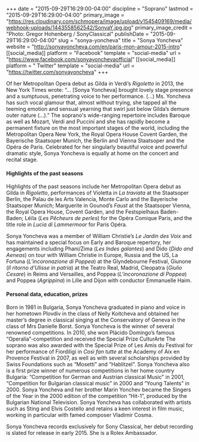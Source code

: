 +++
date = "2015-09-29T16:29:00-04:00"
discipline = "Soprano"
lastmod = "2015-09-29T16:29:00-04:00"
primary_image = "https://res.cloudinary.com/schmopera/image/upload/v1545409169/media/webhook-uploads/1443558562542/SonyaY.jpg.jpg"
primary_image_credit = "Photo: Gregor Hohenberg / SonyClassical"
publishDate = "2015-09-29T16:29:00-04:00"
slug = "sonya-yoncheva"
title = "Sonya Yoncheva"
website = "http://sonyayoncheva.com/en/paris-mon-amour-2015-intro"
[[social_media]]
platform = "Facebook"
template = "social-media"
url = "https://www.facebook.com/sonyayonchevaofficial"
[[social_media]]
platform = " Twitter"
template = "social-media"
url = "https://twitter.com/sonyayoncheva"
+++

Of her Metropolitan Opera debut as Gilda in Verdi’s *Rigoletto* in 2013, the New York Times wrote: “… [Sonya Yoncheva] brought lovely stage presence and a sumptuous, penetrating voice to her performance. (…) Ms. Yoncheva has such vocal glamour that, almost without trying, she tapped all the teeming emotion and sensual yearning that swirl just below Gilda’s demure outer nature (…).” The soprano's wide-ranging repertoire includes Baroque as well as Mozart, Verdi and Puccini and she has rapidly become a permanent fixture on the most important stages of the world, including the Metropolitan Opera New York, the Royal Opera House Covent Garden, the Bayerische Staatsoper Munich, the Berlin and Vienna Staatsoper and the Opéra de Paris. Celebrated for her singularly beautiful voice and powerful dramatic style, Sonya Yoncheva is equally at home on the concert and recital stage.

#### Highlights of the past seasons

Highlights of the past seasons include her Metropolitan Opera debut as Gilda in *Rigoletto*, performances of Violetta in *La traviata* at the Staatsoper Berlin, the Palau de les Arts Valencia, Monte Carlo and the Bayerische Staatsoper Munich; Marguerite in Gounod’s *Faust* at the Staatsoper Vienna, the Royal Opera House, Covent Garden, and the Festspielhaus Baden-Baden; Léïla (*Les Pêcheurs de perles*) for the Opéra Comique Paris, and the title role in *Lucia di Lammermoor* for Paris Opéra.

Sonya Yoncheva was a member of William Christie’s *Le Jardin des Voix* and has maintained a special focus on Early and Baroque repertory, her engagements including Phani/Zima (*Les Indes galantes*) and Dido (*Dido and Aeneas*) on tour with William Christie in Europe, Russia and the US, La Fortuna (*L’incoronazione di Poppea*) at the Glyndebourne Festival, Giunone (*Il ritorno d’Ulisse in patria*) at the Teatro Real, Madrid, Cleopatra (*Giulio Cesare*) in Reims and Versailles, and Poppea (*L’incoronazione di Poppea*) and Poppea (*Agrippina*) in Lille and Dijon with conductor Emmanuelle Haim.

#### Personal data, education, prizes

Born in 1981 in Bulgaria, Sonya Yoncheva graduated in piano and voice in her hometown Plovdiv in the class of Nelly Koitcheva and obtained her master’s degree in classical singing at the Conservatory of Geneva in the class of Mrs Danielle Borst. Sonya Yoncheva is the winner of several renowned competitions. In 2010, she won Plácido Domingo’s famous “Operalia”-competition and received the Special Prize CulturArte The soprano was also awarded with the Special Prize of Les Amis du Festival for her performance of Fiordiligi in *Così fan tutte* at the Academy of Aix en Provence Festival in 2007, as well as with several scholarships provided by Swiss Foundations such as “Mosetti” and “Hablitzel”.  Sonya Yoncheva also is a first prize winner of numerous competitions in her home country Bulgaria: “Competition for German and Austrian classical Music” in 2001, “Competition for Bulgarian classical music” in 2000 and “Young Talents” in 2000. Sonya Yoncheva and her brother Marin Yonchev became the Singers of the Year in the 2000 edition of the competition “Hit-1”, produced by the Bulgarian National Television. Sonya Yoncheva has collaborated with artists such as Sting and Elvis Costello and retains a keen interest in film music, working in particular with famed composer Vladimir Cosma.

Sonya Yoncheva records exclusively for Sony Classical, her debut recording is slated for release in early 2015. She is a Rolex Ambassador.
